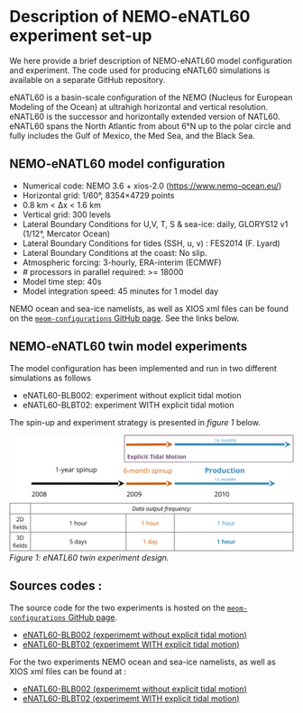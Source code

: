 # Description of NEMO-eNATL60  experiment set-up 

We here provide a brief description of NEMO-eNATL60 model configuration and experiment. The code used for producing eNATL60 simulations is available on a separate GitHub repository.

eNATL60 is a basin-scale configuration of the NEMO (Nucleus for European Modeling of the Ocean) at ultrahigh horizontal and vertical resolution. eNATL60 is the successor and horizontally extended version of NATL60. eNATL60 spans the North Atlantic from about 6°N up to the polar circle and fully includes the Gulf of Mexico, the Med Sea, and the Black Sea.

## NEMO-eNATL60 model configuration 

- Numerical code: NEMO 3.6 + xios-2.0 (https://www.nemo-ocean.eu/)
- Horizontal grid: 1/60°, 8354×4729 points
- 0.8 km < Δx < 1.6 km
- Vertical grid: 300 levels
- Lateral Boundary Conditions for U,V, T, S & sea-ice: daily, GLORYS12 v1 (1/12°, Mercator Ocean)
- Lateral Boundary Conditions for tides (SSH, u, v) : FES2014 (F. Lyard)
- Lateral Boundary Conditions at the coast: No slip.
- Atmospheric forcing: 3-hourly, ERA-interim (ECMWF)
- \# processors in parallel required: >= 18000
- Model time step: 40s
- Model integration speed: 45 minutes for 1 model day

<!--
![plot](https://github.com/ocean-next/eNATL60/blob/master/figs/eNATL60_domain.png)
*Figure 1: horizontal extent of the eNATL60 domain illustrated by a snapshot of surface current speed.*
-->

NEMO ocean and sea-ice namelists, as well as XIOS xml files can be found on the [`meom-configurations` GitHub page](https://github.com/meom-configurations). See the links below. 


## NEMO-eNATL60 twin model experiments
The model configuration has been implemented and run in two different simulations as follows

- eNATL60-BLB002: experiment without explicit tidal motion
- eNATL60-BLBT02: experiment WITH explicit tidal motion

The spin-up and experiment strategy is presented in *figure 1* below. 

![plot](https://github.com/ocean-next/eNATL60/blob/master/figs/eNATL60_twin_exp.svg)
*Figure 1: eNATL60 twin experiment design.*


## Sources codes : 

The source code for the two experiments is hosted on the [`meom-configurations` GitHub page](https://github.com/meom-configurations).

 - [eNATL60-BLB002 (experimemt without explicit tidal motion)](https://github.com/meom-configurations/eNATL60-BLB002)
 - [eNATL60-BLBT02 (experimemt WITH explicit tidal motion)](https://github.com/meom-configurations/eNATL60-BLBT02)


For the two experiments NEMO ocean and sea-ice namelists, as well as XIOS xml files can be found at : 

 - [eNATL60-BLB002 (experimemt without explicit tidal motion)](https://github.com/meom-configurations/eNATL60-BLB002/tree/master/namelists_xml)
 - [eNATL60-BLBT02 (experimemt WITH explicit tidal motion)](https://github.com/meom-configurations/eNATL60-BLBT02/tree/master/namelists_xml)




